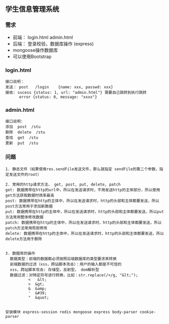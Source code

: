 
## 学生信息管理系统

### 需求
*  前端： login.html  admin.html
*  后端： 登录校验，数据库操作 (express)
*  mongoose操作数据库
*  可以使用Bootstrap

### login.html
```
接口说明：
发送： post   /login    {name: xxx, passwd: xxx}
接收: sucess {status: 1, url: "admin.html"} 需要自己跳转到执行跳转
      error {status: 0, message: "xxxx"}

```

### admin.html
```
接口说明:
添加  post  /stu
删除  delete  /stu
查找  get  /stu
更新  put  /stu

```

### 问题
```
1. 静态文件（如果使用res.sendFile发送文件，那么就指定 sendFile的第二个参数，指定发送文件的root）

2. 常用的http请求方法， get, post, put, delete, patch
get: 数据携带在http的url中，所以在发送请求时，不用发送http的主体部分，所以使用get方法获取数据时效率最高
post: 数据携带在http的主体中，所以在发送请求时，http的头部和主体都要发送，所以post方法常用于添加新数据
put: 数据携带在http的主体中，所以在发送请求时，http的头部和主体都要发送，所以put方法常用整体修改数据
patch: 数据携带在http的主体中，所以在发送请求时，http的头部和主体都要发送，所以patch方法常用局部修改
delete: 数据携带在http的主体中，所以在发送请求时，http的头部和主体都要发送，所以delete方法用于删除


3. 数据库的操作
  数据类型：前端的数据都必须按照后端数据库的类型要求来转换
  前端数据的过滤（xss，跨站脚本攻击）：用户的输入都是不可信的
  xss，跨站脚本攻击: 存储型，反射型， dom解析型
  数据过滤：对特定符号进行转换，比如：str.replace(/</g, "&lt;");
          <   &lt;
          >  &gt;
          &  &amp;
          '  &#39;
          "  &quot;


安装模块 express-session redis mongoose express body-parser cookie-parser
```
